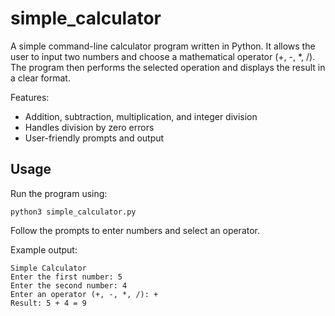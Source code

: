 # simple_calculator

A simple command-line calculator program written in Python. It allows the user to input two numbers and choose a mathematical operator (+, -, *, /). The program then performs the selected operation and displays the result in a clear format.

Features:
- Addition, subtraction, multiplication, and integer division
- Handles division by zero errors
- User-friendly prompts and output

## Usage
Run the program using:

    python3 simple_calculator.py

Follow the prompts to enter numbers and select an operator.

Example output:

    Simple Calculator
    Enter the first number: 5
    Enter the second number: 4
    Enter an operator (+, -, *, /): +
    Result: 5 + 4 = 9
